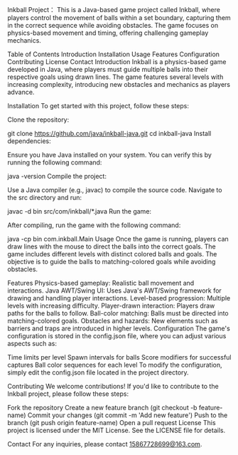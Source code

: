 Inkball Project：
This is a Java-based game project called Inkball, where players control the movement of balls within a set boundary, capturing them in the correct sequence while avoiding obstacles. The game focuses on physics-based movement and timing, offering challenging gameplay mechanics.

Table of Contents
Introduction
Installation
Usage
Features
Configuration
Contributing
License
Contact
Introduction
Inkball is a physics-based game developed in Java, where players must guide multiple balls into their respective goals using drawn lines. The game features several levels with increasing complexity, introducing new obstacles and mechanics as players advance.

Installation
To get started with this project, follow these steps:

Clone the repository:

git clone https://github.com/java/inkball-java.git
cd inkball-java
Install dependencies:

Ensure you have Java installed on your system. You can verify this by running the following command:

java -version
Compile the project:

Use a Java compiler (e.g., javac) to compile the source code. Navigate to the src directory and run:

javac -d bin src/com/inkball/*.java
Run the game:

After compiling, run the game with the following command:

java -cp bin com.inkball.Main
Usage
Once the game is running, players can draw lines with the mouse to direct the balls into the correct goals. The game includes different levels with distinct colored balls and goals. The objective is to guide the balls to matching-colored goals while avoiding obstacles.

Features
Physics-based gameplay: Realistic ball movement and interactions.
Java AWT/Swing UI: Uses Java's AWT/Swing framework for drawing and handling player interactions.
Level-based progression: Multiple levels with increasing difficulty.
Player-drawn interaction: Players draw paths for the balls to follow.
Ball-color matching: Balls must be directed into matching-colored goals.
Obstacles and hazards: New elements such as barriers and traps are introduced in higher levels.
Configuration
The game's configuration is stored in the config.json file, where you can adjust various aspects such as:

Time limits per level
Spawn intervals for balls
Score modifiers for successful captures
Ball color sequences for each level
To modify the configuration, simply edit the config.json file located in the project directory.

Contributing
We welcome contributions! If you'd like to contribute to the Inkball project, please follow these steps:

Fork the repository
Create a new feature branch (git checkout -b feature-name)
Commit your changes (git commit -m 'Add new feature')
Push to the branch (git push origin feature-name)
Open a pull request
License
This project is licensed under the MIT License. See the LICENSE file for details.

Contact
For any inquiries, please contact 15867728699@163.com.

